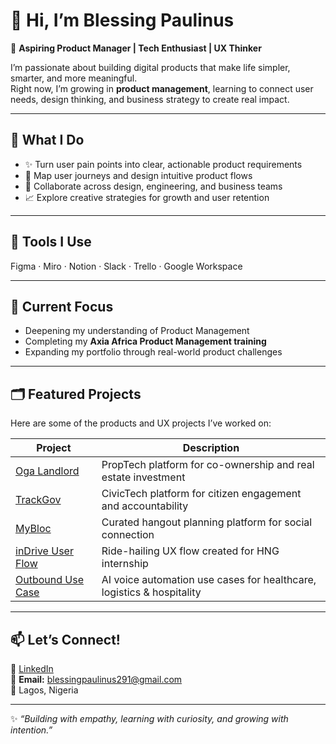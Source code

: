 # 👋 Hi, I’m Blessing Paulinus  

🎯 **Aspiring Product Manager | Tech Enthusiast | UX Thinker**  

I’m passionate about building digital products that make life simpler, smarter, and more meaningful.  
Right now, I’m growing in **product management**, learning to connect user needs, design thinking, and business strategy to create real impact.  

---

## 🧩 What I Do
- ✨ Turn user pain points into clear, actionable product requirements  
- 🧭 Map user journeys and design intuitive product flows  
- 🧠 Collaborate across design, engineering, and business teams  
- 📈 Explore creative strategies for growth and user retention  

---

## 🧰 Tools I Use
Figma · Miro · Notion · Slack · Trello · Google Workspace  

---

## 🌱 Current Focus
- Deepening my understanding of Product Management  
- Completing my **Axia Africa Product Management training**  
- Expanding my portfolio through real-world product challenges  

---

## 🗂 Featured Projects
Here are some of the products and UX projects I’ve worked on:

| Project | Description |
|----------|--------------|
| [Oga Landlord](https://github.com/yourusername/Oga-Landlord) | PropTech platform for co-ownership and real estate investment |
| [TrackGov](https://github.com/yourusername/TrackGov) | CivicTech platform for citizen engagement and accountability |
| [MyBloc](https://github.com/yourusername/MyBloc) | Curated hangout planning platform for social connection |
| [inDrive User Flow](https://github.com/yourusername/inDrive-User-Flow) | Ride-hailing UX flow created for HNG internship |
| [Outbound Use Case](https://github.com/yourusername/Outbound-Use-Case) | AI voice automation use cases for healthcare, logistics & hospitality |

---

## 📫 Let’s Connect!
💼 [LinkedIn](https://www.linkedin.com/in/blessing-paulinus)  
💌 **Email:** blessingpaulinus291@gmail.com  
📍 Lagos, Nigeria  

---

✨ *“Building with empathy, learning with curiosity, and growing with intention.”*
